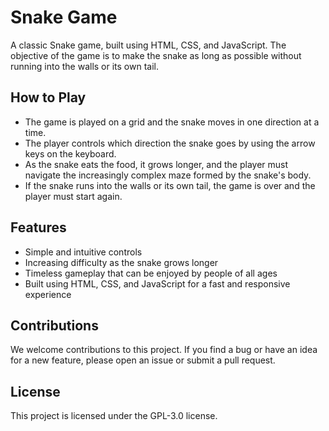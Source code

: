 # Snake Game

A classic Snake game, built using HTML, CSS, and JavaScript. The objective of the game is to make the snake as long as possible without running into the walls or its own tail.

## How to Play

- The game is played on a grid and the snake moves in one direction at a time.
- The player controls which direction the snake goes by using the arrow keys on the keyboard.
- As the snake eats the food, it grows longer, and the player must navigate the increasingly complex maze formed by the snake's body.
- If the snake runs into the walls or its own tail, the game is over and the player must start again.

## Features

- Simple and intuitive controls
- Increasing difficulty as the snake grows longer
- Timeless gameplay that can be enjoyed by people of all ages
- Built using HTML, CSS, and JavaScript for a fast and responsive experience

## Contributions

We welcome contributions to this project. If you find a bug or have an idea for a new feature, please open an issue or submit a pull request.

## License

This project is licensed under the GPL-3.0 license.